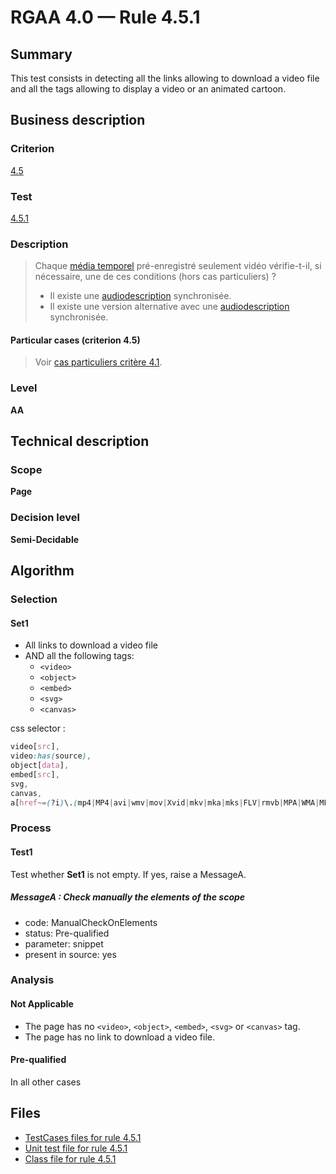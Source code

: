 # RGAA 4.0 — Rule 4.5.1

## Summary

This test consists in detecting all the links allowing to download a video file 
and all the tags allowing to display a video or an animated cartoon.

## Business description

### Criterion

[4.5](https://www.numerique.gouv.fr/publications/rgaa-accessibilite/methode/criteres/#crit-4-5)

### Test

[4.5.1](https://www.numerique.gouv.fr/publications/rgaa-accessibilite/methode/criteres/#test-4-5-1)

### Description

> Chaque [média temporel](https://www.numerique.gouv.fr/publications/rgaa-accessibilite/methode/glossaire/#media-temporel-type-son-video-et-synchronise) pré-enregistré seulement vidéo vérifie-t-il, si nécessaire, une de ces conditions (hors cas particuliers) ?
> 
> * Il existe une [audiodescription](https://www.numerique.gouv.fr/publications/rgaa-accessibilite/methode/glossaire/#audiodescription-synchronisee-media-temporel) synchronisée.
> * Il existe une version alternative avec une [audiodescription](https://www.numerique.gouv.fr/publications/rgaa-accessibilite/methode/glossaire/#audiodescription-synchronisee-media-temporel) synchronisée.

#### Particular cases (criterion 4.5)

> Voir [cas particuliers critère 4.1](https://www.numerique.gouv.fr/publications/rgaa-accessibilite/methode/glossaire/#crit-4-1).

### Level

**AA**


## Technical description

### Scope

**Page**

### Decision level

**Semi-Decidable**


## Algorithm

### Selection

#### Set1
- All links to download a video file
- AND all the following tags:
  - `<video>`
  - `<object>`
  - `<embed>`
  - `<svg>`
  - `<canvas>`
    
css selector :
```css
video[src], 
video:has(source), 
object[data],
embed[src],
svg,
canvas,
a[href~=(?i)\.(mp4|MP4|avi|wmv|mov|Xvid|mkv|mka|mks|FLV|rmvb|MPA|WMA|MP2|M2P|DIF|DV|VOB|VRO|rmvb|vivo|bik|ASF|ifo|mts|mxf|nds|rv|web|wlmp|wmp|ogv)] 
```

### Process

#### Test1

Test whether **Set1** is not empty. If yes, raise a MessageA.

##### MessageA : Check manually the elements of the scope

- code: ManualCheckOnElements
- status: Pre-qualified
- parameter: snippet
- present in source: yes

### Analysis

#### Not Applicable

- The page has no `<video>`, `<object>`, `<embed>`, `<svg>` or `<canvas>` tag.
- The page has no link to download a video file.

#### Pre-qualified

In all other cases


## Files

- [TestCases files for rule 4.5.1](https://gitlab.com/asqatasun/Asqatasun/-/tree/master/rules/rules-rgaa4.0/src/test/resources/testcases/rgaa40/Rgaa40Rule040501/)
- [Unit test file for rule 4.5.1](https://gitlab.com/asqatasun/Asqatasun/-/blob/master/rules/rules-rgaa4.0/src/test/java/org/asqatasun/rules/rgaa40/Rgaa40Rule040501Test.java)
- [Class file for rule 4.5.1](https://gitlab.com/asqatasun/Asqatasun/-/blob/master/rules/rules-rgaa4.0/src/main/java/org/asqatasun/rules/rgaa40/Rgaa40Rule040501.java)


